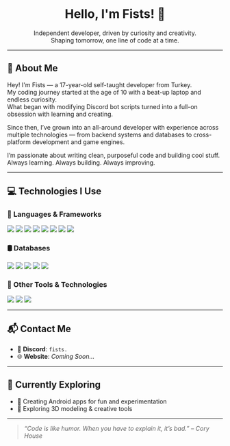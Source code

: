 <h1 align="center">Hello, I'm Fists! 👋</h1>

<p align="center">
  Independent developer, driven by curiosity and creativity. <br>
  Shaping tomorrow, one line of code at a time.
</p>

---

## 🧠 About Me

Hey! I'm Fists — a 17-year-old self-taught developer from Turkey.  
My coding journey started at the age of 10 with a beat-up laptop and endless curiosity.  
What began with modifying Discord bot scripts turned into a full-on obsession with learning and creating.

Since then, I’ve grown into an all-around developer with experience across multiple technologies — from backend systems and databases to cross-platform development and game engines.

I’m passionate about writing clean, purposeful code and building cool stuff.  
Always learning. Always building. Always improving.

---

## 💻 Technologies I Use

### 🚀 Languages & Frameworks

<p align="left">
  <img src="https://img.shields.io/badge/C%23-239120?style=for-the-badge&logo=c-sharp&logoColor=white"/>
  <img src="https://img.shields.io/badge/Python-3776AB?style=for-the-badge&logo=python&logoColor=white"/>
  <img src="https://img.shields.io/badge/JavaScript-F7DF1E?style=for-the-badge&logo=javascript&logoColor=black"/>
  <img src="https://img.shields.io/badge/Node.js-339933?style=for-the-badge&logo=nodedotjs&logoColor=white"/>
  <img src="https://img.shields.io/badge/Java-007396?style=for-the-badge&logo=java&logoColor=white"/>
  <img src="https://img.shields.io/badge/PHP-777BB4?style=for-the-badge&logo=php&logoColor=white"/>
  <img src="https://img.shields.io/badge/HTML5-E34F26?style=for-the-badge&logo=html5&logoColor=white"/>
  <img src="https://img.shields.io/badge/CSS3-1572B6?style=for-the-badge&logo=css3&logoColor=white"/>
</p>

### 🛢️ Databases

<p align="left">
  <img src="https://img.shields.io/badge/PostgreSQL-4169E1?style=for-the-badge&logo=postgresql&logoColor=white"/>
  <img src="https://img.shields.io/badge/SQLite-003B57?style=for-the-badge&logo=sqlite&logoColor=white"/>
  <img src="https://img.shields.io/badge/MySQL-4479A1?style=for-the-badge&logo=mysql&logoColor=white"/>
  <img src="https://img.shields.io/badge/MariaDB-003545?style=for-the-badge&logo=mariadb&logoColor=white"/>
  <img src="https://img.shields.io/badge/MongoDB-47A248?style=for-the-badge&logo=mongodb&logoColor=white"/>
</p>

### 🧩 Other Tools & Technologies

<p align="left">
  <img src="https://img.shields.io/badge/Unity-000000?style=for-the-badge&logo=unity&logoColor=white"/>
  <img src="https://img.shields.io/badge/Android-3DDC84?style=for-the-badge&logo=android&logoColor=white"/>
  <img src="https://img.shields.io/badge/Discord.js-5865F2?style=for-the-badge&logo=discord&logoColor=white"/>
</p>

---

## 📬 Contact Me

- 💬 **Discord**: `fists.`
- 🌐 **Website**: _Coming Soon..._

---

## 🧭 Currently Exploring

- 📱 Creating Android apps for fun and experimentation  
- 🎨 Exploring 3D modeling & creative tools  

---

> *“Code is like humor. When you have to explain it, it’s bad.” – Cory House*
